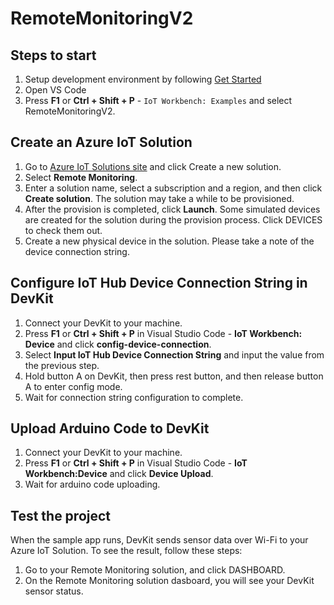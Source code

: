 # RemoteMonitoringV2

## Steps to start

1. Setup development environment by following [Get Started](https://microsoft.github.io/azure-iot-developer-kit/docs/get-started/)
2. Open VS Code
3. Press **F1** or **Ctrl + Shift + P** - `IoT Workbench: Examples` and select RemoteMonitoringV2.

## Create an Azure IoT Solution

1. Go to [Azure IoT Solutions site](https://www.azureiotsolutions.com) and click Create a new solution.
2. Select **Remote Monitoring**.
3. Enter a solution name, select a subscription and a region, and then click **Create solution**. The solution may take a while to be provisioned.
4. After the provision is completed, click **Launch**. Some simulated devices are created for the solution during the provision process. Click DEVICES to check them out.
5. Create a new physical device in the solution. Please take a note of the device connection string.

## Configure IoT Hub Device Connection String in DevKit

1. Connect your DevKit to your machine.
2. Press **F1** or **Ctrl + Shift + P** in Visual Studio Code - **IoT Workbench: Device** and click **config-device-connection**.
3. Select **Input IoT Hub Device Connection String** and input the value from the previous step.
3. Hold button A on DevKit, then press rest button, and then release button A to enter config mode.
4. Wait for connection string configuration to complete.

## Upload Arduino Code to DevKit

1. Connect your DevKit to your machine.
2. Press **F1** or **Ctrl + Shift + P** in Visual Studio Code - **IoT Workbench:Device** and click **Device Upload**.
3. Wait for arduino code uploading.

## Test the project

When the sample app runs, DevKit sends sensor data over Wi-Fi to your Azure IoT Solution. To see the result, follow these steps:

1. Go to your Remote Monitoring solution, and click DASHBOARD.
2. On the Remote Monitoring solution dasboard, you will see your DevKit sensor status.
